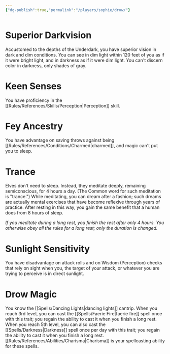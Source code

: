 ```yaml
---
{"dg-publish":true,"permalink":"/players/sophie/drow/"}
---
```


# Superior Darkvision
Accustomed to the depths of the Underdark, you have superior vision in dark and dim conditions. You can see in dim light within 120 feet of you as if it were bright light, and in darkness as if it were dim light. You can't discern color in darkness, only shades of gray.

# Keen Senses
You have proficiency in the [[Rules/References/Skills/Perception\|Perception]] skill.

# Fey Ancestry
You have advantage on saving throws against being [[Rules/References/Conditions/Charmed\|charmed]], and magic can't put you to sleep.

# Trance
Elves don't need to sleep. Instead, they meditate deeply, remaining semiconscious, for 4 hours a day. (The Common word for such meditation is "trance.") While meditating, you can dream after a fashion; such dreams are actually mental exercises that have become reflexive through years of practice. After resting in this way, you gain the same benefit that a human does from 8 hours of sleep.

*If you meditate during a long rest, you finish the rest after only 4 hours. You otherwise obey all the rules for a long rest; only the duration is changed.*

# Sunlight Sensitivity
You have disadvantage on attack rolls and on Wisdom (Perception) checks that rely on sight when you, the target of your attack, or whatever you are trying to perceive is in direct sunlight.

# Drow Magic
You know the [[Spells/Dancing Lights\|dancing lights]] cantrip. When you reach 3rd level, you can cast the [[Spells/Faerie Fire\|faerie fire]] spell once with this trait; you regain the ability to cast it when you finish a long rest. When you reach 5th level, you can also cast the [[Spells/Darkness\|Darkness]] spell once per day with this trait; you regain the ability to cast it when you finish a long rest. [[Rules/References/Abilities/Charisma\|Charisma]] is your spellcasting ability for these spells.